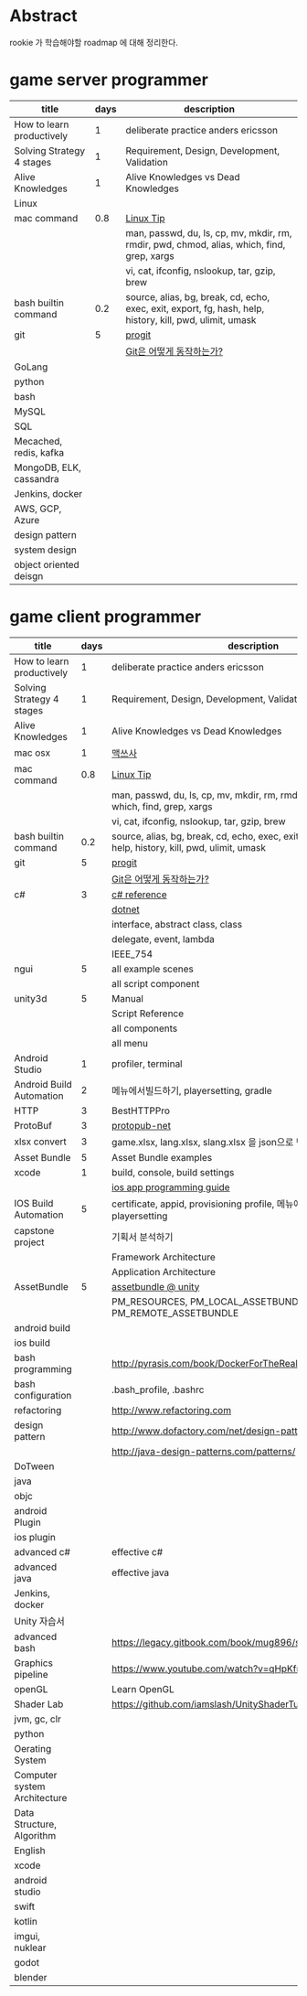 # Abstract

rookie 가 학습해야할 roadmap 에 대해 정리한다.

# game server programmer

| title                     | days | description                                                                                                                                                                                |
|---------------------------|------|--------------------------------------------------------------------------------------------------------------------------------------------------------------------------------------------|
| How to learn productively | 1    | deliberate practice anders ericsson                                                                                                                                                        |
| Solving Strategy 4 stages | 1    | Requirement, Design, Development, Validation                                                                                                                                               |
| Alive Knowledges          | 1    | Alive Knowledges vs Dead Knowledges                                                                                                                                                        |
| Linux                     |      |                                                                                                                                                                                            |
| mac command               | 0.8  | [Linux Tip](http://www.mireene.com/webimg/linux_tip1.htm)                                                                                                                                   |
|                           |      | man, passwd, du, ls, cp, mv, mkdir, rm, rmdir, pwd, chmod, alias, which, find, grep, xargs                                                                                                 |
|                           |      | vi, cat, ifconfig, nslookup, tar, gzip, brew                                                                                                                                               |
| bash builtin command      | 0.2  | source, alias, bg, break, cd, echo, exec, exit, export, fg, hash, help, history, kill, pwd, ulimit, umask                                                                                  |
| git                       | 5    | [progit](https://git-scm.com/book/ko/v2)                                                                                                                                                    |
|                           |      | [Git은 어떻게 동작하는가?](https://play.google.com/store/books/details/John_Wiegley_Git%EC%9D%80_%EC%96%B4%EB%96%BB%EA%B2%8C_%EB%8F%99%EC%9E%91%ED%95%98%EB%8A%94%EA%B0%80?id=QR3BhpxgnCgC) |
| GoLang                    |      |                                                                                                                                                                                            |
| python                    |      |                                                                                                                                                                                            |
| bash                      |      |                                                                                                                                                                                            |
| MySQL                     |      |                                                                                                                                                                                            |
| SQL                       |      |                                                                                                                                                                                            |
| Mecached, redis, kafka    |      |                                                                                                                                                                                            |
| MongoDB, ELK, cassandra   |      |                                                                                                                                                                                            |
| Jenkins, docker           |      |                                                                                                                                                                                            |
| AWS, GCP, Azure           |      |                                                                                                                                                                                            |
| design pattern            |      |                                                                                                                                                                                            |
| system design             |      |                                                                                                                                                                                            |
| object oriented deisgn    |      |                                                                                                                                                                                            |

# game client programmer

| title                        | days | description                                                                                                                                                                                     |
|------------------------------|------|-------------------------------------------------------------------------------------------------------------------------------------------------------------------------------------------------|
| How to learn productively    | 1    | deliberate practice anders ericsson                                                                                                                                                             |
| Solving Strategy 4 stages    | 1    | Requirement, Design, Development, Validation                                                                                                                                                    |
| Alive Knowledges             | 1    | Alive Knowledges vs Dead Knowledges                                                                                                                                                             |
| mac osx                      | 1    | [맥쓰사](http://applestory.me/index.php?mid=guide&category=249346)                                                                                                                              |
| mac command                  | 0.8  | [Linux Tip](http://www.mireene.com/webimg/linux_tip1.htm)                                                                                                                                       |
|                              |      | man, passwd, du, ls, cp, mv, mkdir, rm, rmdir, pwd, chmod, alias, which, find, grep, xargs                                                                                                      |
|                              |      | vi, cat, ifconfig, nslookup, tar, gzip, brew                                                                                                                                                    |
| bash builtin command         | 0.2  | source, alias, bg, break, cd, echo, exec, exit, export, fg, hash, help, history, kill, pwd, ulimit, umask                                                                                       |
| git                          | 5    | [progit](https://git-scm.com/book/ko/v2)                                                                                                                                                        |
|                              |      | [Git은 어떻게 동작하는가?](https://play.google.com/store/books/details/John_Wiegley_Git%EC%9D%80_%EC%96%B4%EB%96%BB%EA%B2%8C_%EB%8F%99%EC%9E%91%ED%95%98%EB%8A%94%EA%B0%80?id=QR3BhpxgnCgC)     |
| c#                           | 3    | [c# reference](https://msdn.microsoft.com/en-us/library/618ayhy6(v=vs.140).aspx)                                                                                                                |
|                              |      | [dotnet](http://www.charlespetzold.com/dotnet/)                                                                                                                                                 |
|                              |      | interface, abstract class, class                                                                                                                                                                |
|                              |      | delegate, event, lambda                                                                                                                                                                         |
|                              |      | IEEE_754                                                                                                                                                                                        |
| ngui                         | 5    | all example scenes                                                                                                                                                                              |
|                              |      | all script component                                                                                                                                                                            |
| unity3d                      | 5    | Manual                                                                                                                                                                                          |
|                              |      | Script Reference                                                                                                                                                                                |
|                              |      | all components                                                                                                                                                                                  |
|                              |      | all menu                                                                                                                                                                                        |
| Android Studio               | 1    | profiler, terminal                                                                                                                                                                              |
| Android Build Automation     | 2    | 메뉴에서빌드하기, playersetting, gradle                                                                                                                                                         |
| HTTP                         | 3    | BestHTTPPro                                                                                                                                                                                     |
| ProtoBuf                     | 3    | [protopub-net](http://klabgames.tech.blog.jp.klab.com/archives/1046707170.html)                                                                                                                 |
| xlsx convert                 | 3    | game.xlsx, lang.xlsx, slang.xlsx 을 json으로 변환                                                                                                                                               |
| Asset Bundle                 | 5    | Asset Bundle examples                                                                                                                                                                           |
| xcode                        | 1    | build, console, build settings                                                                                                                                                                  |
|                              |      | [ios app programming guide](https://developer.apple.com/library/archive/documentation/iPhone/Conceptual/iPhoneOSProgrammingGuide/Introduction/Introduction.html#//apple_ref/doc/uid/TP40007072) |
| IOS Build Automation         | 5    | certificate, appid, provisioning profile, 메뉴에서빌드하기, playersetting                                                                                                                       |
| capstone project             |      | 기획서 분석하기                                                                                                                                                                                 |
|                              |      | Framework Architecture                                                                                                                                                                          |
|                              |      | Application Architecture                                                                                                                                                                        |
| AssetBundle                  | 5    | [assetbundle @ unity](https://unity3d.com/kr/learn/tutorials/topics/scripting/assetbundles-and-assetbundle-manager)                                                                             |
|                              |      | PM_RESOURCES, PM_LOCAL_ASSETBUNDLE, PM_REMOTE_ASSETBUNDLE                                                                                                                                       |
| android build                |      |                                                                                                                                                                                                 |
| ios build                    |      |                                                                                                                                                                                                 |
| bash programming             |      | http://pyrasis.com/book/DockerForTheReallyImpatient/Chapter04               |
| bash configuration           |      | .bash_profile, .bashrc                                                                                                                                                                          |
| refactoring                  |      | http://www.refactoring.com                                                                                                                                                                      |
| design pattern               |      | http://www.dofactory.com/net/design-patterns                                                                                                                                                    |
|                              |      | http://java-design-patterns.com/patterns/                                                                                                                                                       |
| DoTween                      |      |                                                                                                                                                                                                 |
| java                         |      |                                                                                                                                                                                                 |
| objc                         |      |                                                                                                                                                                                                 |
| android Plugin               |      |                                                                                                                                                                                                 |
| ios plugin                   |      |                                                                                                                                                                                                 |
| advanced c#                  |      | effective c#                                                                                                                                                                                    |
| advanced java                |      | effective java                                                                                                                                                                                  |
| Jenkins, docker              |      |                                                                                                                                                                                                 |
| Unity 자습서                 |      |                                                                                                                                                                                                 |
| advanced bash                |      | https://legacy.gitbook.com/book/mug896/shell-script/details                                                                                                                                     |
| Graphics pipeline            |      | https://www.youtube.com/watch?v=qHpKfrkpt4c                                                                                                                                                     |
| openGL                       |      | Learn OpenGL                                                                                                                                                                                    |
| Shader Lab                   |      | https://github.com/iamslash/UnityShaderTutorial                                                                                                                                                 |
| jvm, gc, clr                 |      |                                                                                                                                                                                                 |
| python                       |      |                                                                                                                                                                                                 |
| Oerating System              |      |                                                                                                                                                                                                 |
| Computer system Architecture |      |                                                                                                                                                                                                 |
| Data Structure, Algorithm    |      |                                                                                                                                                                                                 |
| English                      |      |                                                                                                                                                                                                 |
| xcode                        |      |                                                                                                                                                                                                 |
| android studio               |      |                                                                                                                                                                                                 |
| swift                        |      |                                                                                                                                                                                                 |
| kotlin                       |      |                                                                                                                                                                                                 |
| imgui, nuklear               |      |                                                                                                                                                                                                 |
| godot                        |      |                                                                                                                                                                                                 |
| blender                      |      |                                                                                                                                                                                                 |
